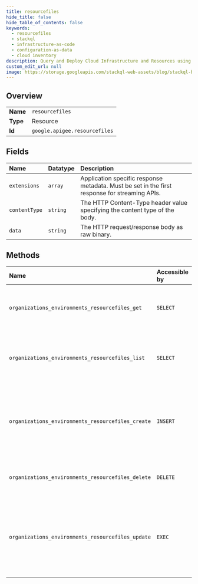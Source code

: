 ```yaml
---
title: resourcefiles
hide_title: false
hide_table_of_contents: false
keywords:
  - resourcefiles
  - stackql
  - infrastructure-as-code
  - configuration-as-data
  - cloud inventory
description: Query and Deploy Cloud Infrastructure and Resources using SQL
custom_edit_url: null
image: https://storage.googleapis.com/stackql-web-assets/blog/stackql-blog-post-featured-image.png
---
```

  
    

## Overview
<table><tbody>
<tr><td><b>Name</b></td><td><code>resourcefiles</code></td></tr>
<tr><td><b>Type</b></td><td>Resource</td></tr>
<tr><td><b>Id</b></td><td><code>google.apigee.resourcefiles</code></td></tr>
</tbody></table>

## Fields
| Name | Datatype | Description |
|:-----|:---------|:------------|
| `extensions` | `array` | Application specific response metadata. Must be set in the first response for streaming APIs. |
| `contentType` | `string` | The HTTP Content-Type header value specifying the content type of the body. |
| `data` | `string` | The HTTP request/response body as raw binary. |
## Methods
| Name | Accessible by | Required Params | Description |
|:-----|:--------------|:----------------|:------------|
| `organizations_environments_resourcefiles_get` | `SELECT` | `name, parent, type` | Gets the contents of a resource file. For more information about resource files, see [Resource files](https://cloud.google.com/apigee/docs/api-platform/develop/resource-files). |
| `organizations_environments_resourcefiles_list` | `SELECT` | `parent` | Lists all resource files, optionally filtering by type. For more information about resource files, see [Resource files](https://cloud.google.com/apigee/docs/api-platform/develop/resource-files). |
| `organizations_environments_resourcefiles_create` | `INSERT` | `parent` | Creates a resource file. Specify the `Content-Type` as `application/octet-stream` or `multipart/form-data`. For more information about resource files, see [Resource files](https://cloud.google.com/apigee/docs/api-platform/develop/resource-files). |
| `organizations_environments_resourcefiles_delete` | `DELETE` | `name, parent, type` | Deletes a resource file. For more information about resource files, see [Resource files](https://cloud.google.com/apigee/docs/api-platform/develop/resource-files). |
| `organizations_environments_resourcefiles_update` | `EXEC` | `name, parent, type` | Updates a resource file. Specify the `Content-Type` as `application/octet-stream` or `multipart/form-data`. For more information about resource files, see [Resource files](https://cloud.google.com/apigee/docs/api-platform/develop/resource-files). |

